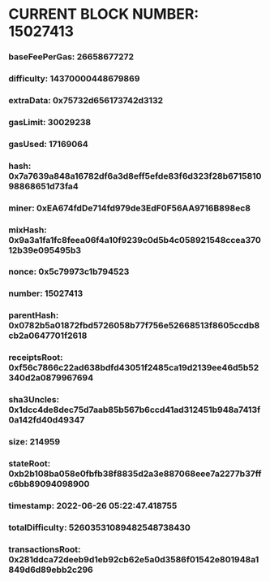 # CURRENT BLOCK NUMBER: 15027413

### baseFeePerGas: 26658677272
### difficulty: 14370000448679869
### extraData: 0x75732d656173742d3132
### gasLimit: 30029238
### gasUsed: 17169064
### hash: 0x7a7639a848a16782df6a3d8eff5efde83f6d323f28b671581098868651d73fa4
### miner: 0xEA674fdDe714fd979de3EdF0F56AA9716B898ec8
### mixHash: 0x9a3a1fa1fc8feea06f4a10f9239c0d5b4c058921548ccea37012b39e095495b3
### nonce: 0x5c79973c1b794523
### number: 15027413
### parentHash: 0x0782b5a01872fbd5726058b77f756e52668513f8605ccdb8cb2a0647701f2618
### receiptsRoot: 0xf56c7866c22ad638bdfd43051f2485ca19d2139ee46d5b52340d2a0879967694
### sha3Uncles: 0x1dcc4de8dec75d7aab85b567b6ccd41ad312451b948a7413f0a142fd40d49347
### size: 214959
### stateRoot: 0xb2b108ba058e0fbfb38f8835d2a3e887068eee7a2277b37ffc6bb89094098900
### timestamp: 2022-06-26 05:22:47.418755
### totalDifficulty: 52603531089482548738430
### transactionsRoot: 0x281ddca72deeb9d1eb92cb62e5a0d3586f01542e801948a1849d6d89ebb2c296
